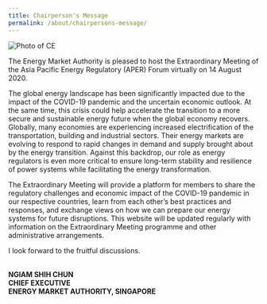 ```yaml
---
title: Chairperson's Message
permalink: /about/chairpersons-message/
---
```


![Photo of CE](/images/sg-ngiamshihchun.jpg)

The Energy Market Authority is pleased to host the Extraordinary Meeting of the Asia Pacific Energy Regulatory (APER) Forum virtually on 14 August 2020. <br>

The global energy landscape has been significantly impacted due to the impact of the COVID-19 pandemic and the uncertain economic outlook.  At the same time, this crisis could help accelerate the transition to a more secure and sustainable energy future when the global economy recovers. Globally, many economies are experiencing increased electrification of the transportation, building and industrial sectors.  Their energy markets are evolving to respond to rapid changes in demand and supply brought about by the energy transition.  Against this backdrop, our role as energy regulators is even more critical to ensure long-term stability and resilience of power systems while facilitating the energy transformation.<br>

The Extraordinary Meeting will provide a platform for members to share the regulatory challenges and economic impact of the COVID-19 pandemic in our respective countries, learn from each other’s best practices and responses, and exchange views on how we can prepare our energy systems for future disruptions. This website will be updated regularly with information on the Extraordinary Meeting programme and other administrative arrangements.<br>

I look forward to the fruitful discussions.<br><br>




**NGIAM SHIH CHUN<br>
CHIEF EXECUTIVE<br>
ENERGY MARKET AUTHORITY, SINGAPORE**
